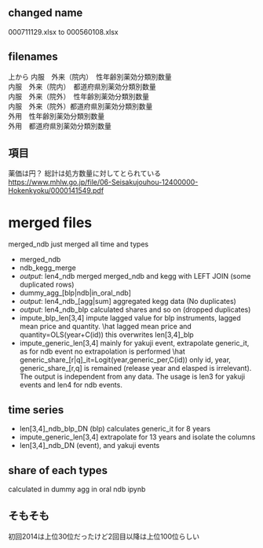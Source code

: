 ## changed name 
000711129.xlsx to 000560108.xlsx

## filenames
上から
内服　外来（院内）　性年齢別薬効分類別数量  
内服　外来（院内）　都道府県別薬効分類別数量  
内服　外来（院外）　性年齢別薬効分類別数量  
内服　外来（院外）都道府県別薬効分類別数量  
外用　性年齢別薬効分類別数量  
外用　都道府県別薬効分類別数量  

## 項目
薬価は円？
総計は処方数量に対してとられている  
https://www.mhlw.go.jp/file/06-Seisakujouhou-12400000-Hokenkyoku/0000141549.pdf

# merged files
merged_ndb just merged all time and types  
- merged_ndb  
- ndb\_kegg\_merge  
- _output_: len4\_ndb merged merged_ndb and kegg with LEFT JOIN (some duplicated rows)    
- dummy\_agg\_[blp|ndb|in\_oral\_ndb]  
- _output_: len4\_ndb\_[agg|sum] aggregated kegg data (No duplicates)    
- _output_: len4\_ndb\_blp calculated shares and so on (dropped duplicates)    
- impute_blp_len[3,4] impute lagged value for blp instruments, lagged  mean price and quantity.
\hat lagged mean price and quantity=OLS(year+C(id)) this overwrites len[3,4]\_blp  
- impute_generic_len[3,4] mainly for yakuji event, extrapolate generic_it, as for ndb event no extrapolation is performed
\hat generic_share_[r|q]\_it=Logit(year,generic_per,C(id))
only id, year, generic\_share_[r,q] is remained (release year and elasped is irrelevant).  
The output is independent from any data.
The usage is len3 for yakuji events and len4 for ndb events.

## time series  
- len[3,4]_ndb_blp_DN (blp) calculates generic_it for 8 years  
- impute_generic_len[3,4] extrapolate for 13 years and isolate the columns  
- len[3,4]_ndb_DN (event), and yakuji events  

## share of each types
calculated in dummy agg in oral ndb ipynb

## そもそも
初回2014は上位30位だったけど2回目以降は上位100位らしい